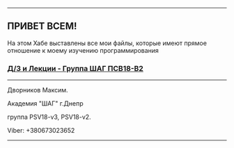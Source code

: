 
-----------------------------
## ПРИВЕТ ВСЕМ!

 На этом Хабе выставлены все мои файлы, которые имеют прямое отношение к моему изучению программирования

### [Д/З и Лекции - Группа ШАГ ПСВ18-В2](https://github.com/MakDvornikoff/PSV18-V2)
 
-----------------------------
Дворников Максим. 

Академия "ШАГ" г.Днепр

группа PSV18-v3, PSV18-v2.

Viber: +380673023652


-----------------------------

